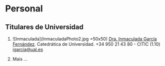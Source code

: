# Personal

## Titulares de Universidad

1. ![Inmaculada](InmaculadaPhoto2.jpg =50x50) [Dra. Inmaculada García Fernández](https://hpca.ual.es/~inma/). Catedrática de Universidad. +34 950 21 43 80 - CITIC (1.10) [igarcia@ual.es](mailto:igarcia@ual.es)

2. Mais ...
